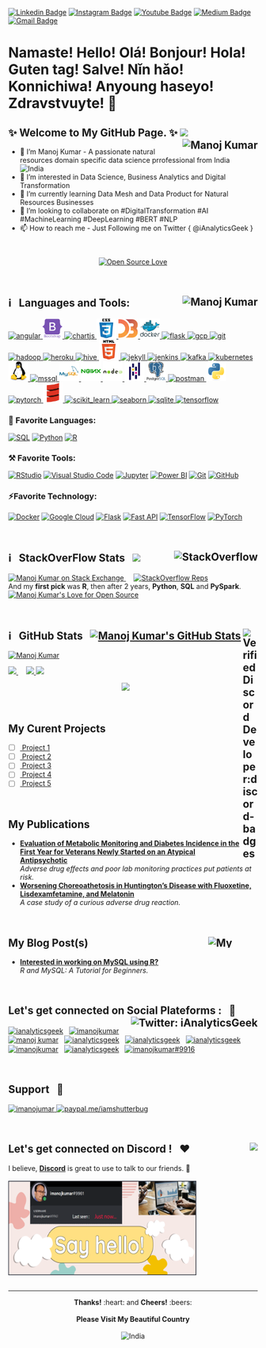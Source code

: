[![Linkedin Badge](https://img.shields.io/badge/-imanojkumar-blue?style=flat-square&logo=Linkedin&logoColor=white&link=https://www.linkedin.com/in/imanojkumar/)](https://www.linkedin.com/in/imanojkumar/)
[![Instagram Badge](https://img.shields.io/badge/-ianalyticsgeek-purple?style=flat-square&logo=instagram&logoColor=white&link=https://instagram.com/ianalyticsgeek/)](https://instagram.com/ianalyticsgeek)
[![Youtube Badge](https://img.shields.io/badge/-ianalyticsgeek-darkred?style=flat-square&logo=youtube&logoColor=white&link=https://www.youtube.com/c/iAnalyticsGeek)](https://www.youtube.com/c/iAnalyticsGeek)
[![Medium Badge](https://img.shields.io/badge/-@imanojkumar-03a57a?style=flat-square&labelColor=000000&logo=Medium&link=https://medium.com/@imanojkumar/)](https://medium.com/@imanojkumar)
[![Gmail Badge](https://img.shields.io/badge/-manojkumar74138005@gmail.com-c14438?style=flat-square&logo=Gmail&logoColor=white&link=mailto:manojkumar74138005@gmail.com)](mailto:manojkumar74138005@gmail.com)


# Namaste! Hello! Olá! Bonjour! Hola! Guten tag! Salve! Nǐn hǎo! Konnichiwa! Anyoung haseyo! Zdravstvuyte! 👋 

## ✨ Welcome to My GitHub Page. ✨ <a href="#"><img src="https://raw.githubusercontent.com/MartinHeinz/MartinHeinz/master/wave.gif" width="20px"></a> <a href="#"><img src="https://komarev.com/ghpvc/?username=imanojkumar&label=Profile%20views&color=0e75b6&style=flat" alt="Manoj Kumar" align="right" /></a>

- 👋 I’m Manoj Kumar - A passionate natural resources domain specific data science prrofessional from India &nbsp; <img src="https://raw.githubusercontent.com/madebybowtie/FlagKit/master/Assets/SVG/IN.svg" height="15" alt="India" />
- 👀 I’m interested in Data Science, Business Analytics and Digital Transformation
- 🌱 I’m currently learning Data Mesh and Data Product for Natural Resources Businesses
- 💞️ I’m looking to collaborate on #DigitalTransformation #AI #MachineLearning #DeepLearning #BERT #NLP
- 📫 How to reach me - Just Following me on Twitter { @iAnalyticsGeek }

<br>

<p align="center">
<a href="https://github.com/imanojkumar" target="_blank"><img src="https://badges.frapsoft.com/os/v3/open-source.svg?v=103" alt="Open Source Love"></a>
</p>

<br>

<h2>
    ℹ️ &nbsp; <strong>Languages and Tools: </strong> <a href="https://twitter.com/ianalyticsgeek" target="blank"> <img src="https://img.shields.io/twitter/follow/ianalyticsgeek?logo=twitter&style=for-the-badge" alt="Manoj Kumar"  align="right" /></a>
</h2>

<p align="left"> 
    <a href="https://angular.io" target="_blank" rel="noreferrer"> 
        <img src="https://angular.io/assets/images/logos/angular/angular.svg" alt="angular" width="40" height="40"/> 
    </a> 
    <a href="https://getbootstrap.com" target="_blank" rel="noreferrer"> 
        <img src="https://raw.githubusercontent.com/devicons/devicon/master/icons/bootstrap/bootstrap-plain-wordmark.svg" alt="bootstrap" width="40" height="40"/> 
    </a> 
    <a href="https://www.chartjs.org" target="_blank" rel="noreferrer"> 
        <img src="https://www.chartjs.org/media/logo-title.svg" alt="chartjs" width="40" height="40"/> </a> 
    <a href="https://www.w3schools.com/css/" target="_blank" rel="noreferrer"> 
        <img src="https://raw.githubusercontent.com/devicons/devicon/master/icons/css3/css3-original-wordmark.svg" alt="css3" width="40" height="40"/> 
    </a> 
    <a href="https://d3js.org/" target="_blank" rel="noreferrer"> 
        <img src="https://raw.githubusercontent.com/devicons/devicon/master/icons/d3js/d3js-original.svg" alt="d3js" width="40" height="40"/> 
    </a> 
    <a href="https://www.docker.com/" target="_blank" rel="noreferrer"> 
        <img src="https://raw.githubusercontent.com/devicons/devicon/master/icons/docker/docker-original-wordmark.svg" alt="docker" width="40" height="40"/> 
    </a> 
    <a href="https://flask.palletsprojects.com/" target="_blank" rel="noreferrer"> 
        <img src="https://www.vectorlogo.zone/logos/pocoo_flask/pocoo_flask-icon.svg" alt="flask" width="40" height="40"/> 
    </a> 
    <a href="https://cloud.google.com" target="_blank" rel="noreferrer"> 
        <img src="https://www.vectorlogo.zone/logos/google_cloud/google_cloud-icon.svg" alt="gcp" width="40" height="40"/> 
    </a> 
    <a href="https://git-scm.com/" target="_blank" rel="noreferrer"> 
        <img src="https://www.vectorlogo.zone/logos/git-scm/git-scm-icon.svg" alt="git" width="40" height="40"/> 
    </a> 
    <a href="https://hadoop.apache.org/" target="_blank" rel="noreferrer"> 
        <img src="https://www.vectorlogo.zone/logos/apache_hadoop/apache_hadoop-icon.svg" alt="hadoop" width="40" height="40"/> 
    </a> 
    <a href="https://heroku.com" target="_blank" rel="noreferrer"> 
        <img src="https://www.vectorlogo.zone/logos/heroku/heroku-icon.svg" alt="heroku" width="40" height="40"/> 
    </a> 
    <a href="https://hive.apache.org/" target="_blank" rel="noreferrer"> 
        <img src="https://www.vectorlogo.zone/logos/apache_hive/apache_hive-icon.svg" alt="hive" width="40" height="40"/> 
    </a> 
    <a href="https://www.w3.org/html/" target="_blank" rel="noreferrer"> 
        <img src="https://raw.githubusercontent.com/devicons/devicon/master/icons/html5/html5-original-wordmark.svg" alt="html5" width="40" height="40"/> 
    </a> 
    <a href="https://jekyllrb.com/" target="_blank" rel="noreferrer"> <img src="https://www.vectorlogo.zone/logos/jekyllrb/jekyllrb-icon.svg" alt="jekyll" width="40" height="40"/> 
    </a> 
    <a href="https://www.jenkins.io" target="_blank" rel="noreferrer"> 
        <img src="https://www.vectorlogo.zone/logos/jenkins/jenkins-icon.svg" alt="jenkins" width="40" height="40"/> 
    </a> 
    <a href="https://kafka.apache.org/" target="_blank" rel="noreferrer"> 
        <img src="https://www.vectorlogo.zone/logos/apache_kafka/apache_kafka-icon.svg" alt="kafka" width="40" height="40"/>
    </a> 
    <a href="https://kubernetes.io" target="_blank" rel="noreferrer"> 
        <img src="https://www.vectorlogo.zone/logos/kubernetes/kubernetes-icon.svg" alt="kubernetes" width="40" height="40"/> 
    </a> 
    <a href="https://www.linux.org/" target="_blank" rel="noreferrer"> 
        <img src="https://raw.githubusercontent.com/devicons/devicon/master/icons/linux/linux-original.svg" alt="linux" width="40" height="40"/> 
    </a> 
    <a href="https://www.microsoft.com/en-us/sql-server" target="_blank" rel="noreferrer"> 
        <img src="https://www.svgrepo.com/show/303229/microsoft-sql-server-logo.svg" alt="mssql" width="40" height="40"/>
    </a> 
    <a href="https://www.mysql.com/" target="_blank" rel="noreferrer"> 
        <img src="https://raw.githubusercontent.com/devicons/devicon/master/icons/mysql/mysql-original-wordmark.svg" alt="mysql" width="40" height="40"/> 
    </a> 
    <a href="https://www.nginx.com" target="_blank" rel="noreferrer"> 
        <img src="https://raw.githubusercontent.com/devicons/devicon/master/icons/nginx/nginx-original.svg" alt="nginx" width="40" height="40"/> 
    </a> 
    <a href="https://nodejs.org" target="_blank" rel="noreferrer"> 
        <img src="https://raw.githubusercontent.com/devicons/devicon/master/icons/nodejs/nodejs-original-wordmark.svg" alt="nodejs" width="40" height="40"/> 
    </a> 
    <a href="https://pandas.pydata.org/" target="_blank" rel="noreferrer"> 
        <img src="https://raw.githubusercontent.com/devicons/devicon/2ae2a900d2f041da66e950e4d48052658d850630/icons/pandas/pandas-original.svg" alt="pandas" width="40" height="40"/>
    </a> 
    <a href="https://www.postgresql.org" target="_blank" rel="noreferrer"> 
        <img src="https://raw.githubusercontent.com/devicons/devicon/master/icons/postgresql/postgresql-original-wordmark.svg" alt="postgresql" width="40" height="40"/> 
    </a> 
    <a href="https://postman.com" target="_blank" rel="noreferrer"> 
        <img src="https://www.vectorlogo.zone/logos/getpostman/getpostman-icon.svg" alt="postman" width="40" height="40"/>
    </a> 
    <a href="https://www.python.org" target="_blank" rel="noreferrer"> 
        <img src="https://raw.githubusercontent.com/devicons/devicon/master/icons/python/python-original.svg" alt="python" width="40" height="40"/> 
    </a> 
    <a href="https://pytorch.org/" target="_blank" rel="noreferrer"> 
        <img src="https://www.vectorlogo.zone/logos/pytorch/pytorch-icon.svg" alt="pytorch" width="40" height="40"/> 
    </a> 
    <a href="https://www.scala-lang.org" target="_blank" rel="noreferrer"> 
        <img src="https://raw.githubusercontent.com/devicons/devicon/master/icons/scala/scala-original.svg" alt="scala" width="40" height="40"/> 
    </a> 
    <a href="https://scikit-learn.org/" target="_blank" rel="noreferrer"> 
        <img src="https://upload.wikimedia.org/wikipedia/commons/0/05/Scikit_learn_logo_small.svg" alt="scikit_learn" width="40" height="40"/> 
    </a> 
    <a href="https://seaborn.pydata.org/" target="_blank" rel="noreferrer"> 
        <img src="https://seaborn.pydata.org/_images/logo-mark-lightbg.svg" alt="seaborn" width="40" height="40"/> 
    </a> 
    <a href="https://www.sqlite.org/" target="_blank" rel="noreferrer"> 
        <img src="https://www.vectorlogo.zone/logos/sqlite/sqlite-icon.svg" alt="sqlite" width="40" height="40"/> 
    </a> 
    <a href="https://www.tensorflow.org" target="_blank" rel="noreferrer"> 
        <img src="https://www.vectorlogo.zone/logos/tensorflow/tensorflow-icon.svg" alt="tensorflow" width="40" height="40"/> 
    </a> 
</p>

<h3>📄 Favorite Languages:</h3>
<p>
<a href="#" target="_blank" alt="SQL"><img alt="SQL" src="https://img.shields.io/badge/-SQL-%2312100E.svg?logo=microsoft-sql-server&logoColor=red&style=for-the-badge"/></a> 
<a href="#" target="_blank" alt="Python"><img alt="Python" src="https://img.shields.io/badge/Python-%2312100E.svg?logo=python&style=for-the-badge&logoColor=yellow"/></a> 
<a href="#" target="_blank" alt="R"><img alt="R" src="https://img.shields.io/badge/R-%2312100E.svg?logo=r&style=for-the-badge&logoColor=blue"/></a> 
</p>

<h3>⚒ Favorite Tools:</h3>
<p>
    <a href="#" target="_blank" alt="RStudio"><img alt="RStudio" src="https://img.shields.io/badge/RStudio-black?logo=RStudio&style=for-the-badge"/></a>
    <a href="#" target="_blank" alt="Visual Studio Code"><img alt="Visual Studio Code" src="https://img.shields.io/badge/Visual%20Studio%20Code-%2312100E.svg?logo=visual-studio-code&style=for-the-badge&logoColor=blue"/></a>
    <a href="#" target="_blank" alt="Jupyter"><img alt="Jupyter" src="https://img.shields.io/badge/Jupyter-black?logo=Jupyter&style=for-the-badge"/></a>
    <a href="#" target="_blank" alt="Power BI"><img alt="Power BI" src="https://img.shields.io/badge/PowerBI-black?logo=Power%20BI&logoColor=yellow&style=for-the-badge"/></a> 
    <a href="#" target="_blank" alt="Git"><img alt="Git" src="https://img.shields.io/badge/Git-%2312100E.svg?logo=git&style=for-the-badge"/></a> 
    <a href="#" target="_blank" alt="GitHub"><img alt="GitHub" src="https://img.shields.io/badge/GitHub-black?logo=GitHub&style=for-the-badge"/></a>
</p>

<h3>⚡Favorite Technology:</h3>
<p>
    <a href="#" target="_blank" alt="Docker"><img alt="Docker" src="https://img.shields.io/badge/Docker-black?logo=Docker&style=for-the-badge"/></a>
    <a href="#" target="_blank" alt="Google Cloud"><img alt="Google Cloud" src="https://img.shields.io/badge/Google%20Cloud-%2312100E.svg?logo=google-cloud&style=for-the-badge&logoColor=blue"/></a>
    <a href="#" target="_blank" alt="Flask"><img alt="Flask" src="https://img.shields.io/badge/Flask-black?logo=Flask&style=for-the-badge"/></a>
    <a href="#" target="_blank" alt="Fast API"><img alt="Fast API" src="https://img.shields.io/badge/fastapi-black?logo=fastapi&logoColor=yellow&style=for-the-badge"/></a> 
    <a href="#" target="_blank" alt="TensorFlow"><img alt="TensorFlow" src="https://img.shields.io/badge/TensorFlow-%2312100E.svg?logo=TensorFlow&style=for-the-badge"/></a> 
    <a href="#" target="_blank" alt="PyTorch"><img alt="PyTorch" src="https://img.shields.io/badge/PyTorch-black?logo=PyTorch&style=for-the-badge"/></a>
</p>

<br>

<h2>
    ℹ️ &nbsp; <strong> StackOverFlow Stats </strong> &nbsp;
    <a href="#">
         <img width="30px" src="https://res.cloudinary.com/anuraghazra/image/upload/v1594908242/logo_ccswme.svg"/>
    </a>
    <a href="https://stackoverflow.com/users/4026992/manoj-kumar" target="_blank">
        <img alt="StackOverflow" src="https://stackoverflow-badge.vercel.app/?userID=4026992" align="right" alt="Manoj Kumar's StackOverFlow Stats" title="Manoj Kumar's StackOverFlow Stats"/>
    </a>
</h2>

<p align="left">
    <a href="https://stackexchange.com/users/5010601">
        <img src="https://stackexchange.com/users/flair/5010601.png" width="208" height="67" alt="Manoj Kumar on Stack Exchange" title="Manoj Kumar on Stack Exchange">
    </a>&nbsp;&nbsp;&nbsp;
    <a href="https://stackoverflow.com/users/4026992/manoj-kumar" target="_blank">
        <img alt="StackOverflow Reps" src="https://serverless-api-ebon.vercel.app/api?years=8" title="Manoj Kumar started coding 8 years back!"/>
    </a>
    <br>
    And my <b>first pick</b> was <b>R</b>, then after 2 years, <b>Python</b>, <b>SQL</b> and <b>PySpark</b>. 
    <a href="https://github.com/imanojkumar" target="_blank">
     <img src="https://badges.frapsoft.com/os/v3/open-source.svg?v=103" alt="Manoj Kumar's Love for Open Source" />
    </a>
</p>

<br>

<h2>
    ℹ️ &nbsp; <strong> GitHub Stats </strong> &nbsp;
    <a href="#">
         <img width="30px" src="https://res.cloudinary.com/anuraghazra/image/upload/v1594908242/logo_ccswme.svg" alt="Manoj Kumar's GitHub Stats" />
    </a>
    <a href="#">
        <img alt="Verified Discord Developer:discord-badges" width="30px" src="https://cdn.discordapp.com/emojis/815622226548228106.gif" align="right"/>
    </a>
    
</h2>

<p align="left"> 
    <a href="#">
        <img src="https://github-profile-trophy.vercel.app/?username=imanojkumar&title=Repositories,Stars,Followers,Commit,PullRequest&margin-w=15&theme=monokai" alt="Manoj Kumar" />
    </a> 
</p>

<p>
    <a href="#">
        <img src="https://github-readme-stats.vercel.app/api?username=imanojkumar&layout=compact&show_icons=true&theme=flag-india" style="width:380px;"/>
    </a> &nbsp;&nbsp;&nbsp;
    <a href="#">
        <img src="https://github-readme-stats.vercel.app/api/top-langs/?username=imanojkumar&layout=compact&theme=vision-friendly-dark&hide=javascript,html,css&langs_count=4" style="width:300px;/>
    </a>
</p>

<p align="center">
    <a href="https://github.com/iManojKumar">
        <img src="https://github-readme-streak-stats.herokuapp.com?user=imanojkumar&theme=tokyonight" />
    </a>
</p>
                                                                                                     
<p align="center">
    <a href="#">
        <img src="https://activity-graph.herokuapp.com/graph?username=imanojkumar&bg_color=0a0047&color=ffffff&line=00ff99&point=ffffff&area=true&hide_border=true"/>
    </a>
</p>

<br>

<h2>My Curent Projects</h2>

* [ ] <a href="https://selenium-python.readthedocs.io/installation.html#drivers" target="_blank"> Project 1 </a>
* [ ] <a href="https://selenium-python.readthedocs.io/installation.html#drivers" target="_blank"> Project 2 </a>
* [ ] <a href="https://selenium-python.readthedocs.io/installation.html#drivers" target="_blank"> Project 3 </a>
* [ ] <a href="https://selenium-python.readthedocs.io/installation.html#drivers" target="_blank"> Project 4 </a>
* [ ] <a href="https://selenium-python.readthedocs.io/installation.html#drivers" target="_blank"> Project 5 </a>
                                                                                                
<br>

<h2>My Publications</h2>
<ul>
  <li>
  <a href="https://www.mdedge.com/fedprac/article/231303/diabetes/evaluation-metabolic-monitoring-and-diabetes-incidence-first-year"><b>Evaluation of Metabolic Monitoring and Diabetes Incidence in the First Year for Veterans Newly Started on an Atypical Antipsychotic</b></a><br/><i>Adverse drug effects and poor lab monitoring practices put patients at risk.</i>
  </li>
  <li><a href="https://www.ncbi.nlm.nih.gov/pmc/articles/PMC6145609/"><b>Worsening Choreoathetosis in Huntington’s Disease with Fluoxetine, Lisdexamfetamine, and Melatonin</b></a><br/><i>A case study of a curious adverse drug reaction.</i></li>
</ul>

<br>
                                                                     
<h2>My Blog Post(s)
    <a href="#">
        <img alt="My Blogs" width="100px" height="22px" src="https://img.shields.io/badge/WordPress-%23117AC9.svg?style=for-the-badge&logo=WordPress&logoColor=white" align="right"/>
    </a>
</h2>
<ul>
  <li><a href="https://mkmanu.wordpress.com/2014/07/24/r-and-mysql-a-tutorial-for-beginners/" target="_blank"><b>Interested in working on MySQL using R?</b></a><br/><i>R and MySQL: A Tutorial for Beginners.</i></li>
</ul>
                                                                                                
<br>

<h2>
    Let's get connected on <strong> Social Plateforms :</strong> &nbsp; 🤝
    <a href="https://twitter.com/iAnalyticsGeek" target="_blank">
    <img alt="Twitter: iAnalyticsGeek" src="https://img.shields.io/twitter/follow/iAnalyticsGeek.svg?style=social" target="_blank" align="right"/>
  </a>
</h2>

<p align="left">
<a href="https://twitter.com/ianalyticsgeek" target="blank"><img align="center" src="https://raw.githubusercontent.com/rahuldkjain/github-profile-readme-generator/master/src/images/icons/Social/twitter.svg" alt="ianalyticsgeek" height="40" width="40" /></a>&nbsp;&nbsp;
<a href="https://linkedin.com/in/imanojkumar" target="blank"><img align="center" src="https://raw.githubusercontent.com/rahuldkjain/github-profile-readme-generator/master/src/images/icons/Social/linked-in-alt.svg" alt="imanojkumar" height="40" width="40" /></a>&nbsp;&nbsp;
<a href="https://stackoverflow.com/users/manoj kumar" target="blank"><img align="center" src="https://raw.githubusercontent.com/rahuldkjain/github-profile-readme-generator/master/src/images/icons/Social/stack-overflow.svg" alt="manoj kumar" height="40" width="40" /></a>&nbsp;&nbsp;
<a href="https://kaggle.com/ianalyticsgeek" target="blank"><img align="center" src="https://raw.githubusercontent.com/rahuldkjain/github-profile-readme-generator/master/src/images/icons/Social/kaggle.svg" alt="ianalyticsgeek" height="40" width="40" /></a>&nbsp;&nbsp;
<a href="https://fb.com/ianalyticsgeek" target="blank"><img align="center" src="https://raw.githubusercontent.com/rahuldkjain/github-profile-readme-generator/master/src/images/icons/Social/facebook.svg" alt="ianalyticsgeek" height="40" width="40" /></a>&nbsp;&nbsp;
<a href="https://instagram.com/ianalyticsgeek" target="blank"><img align="center" src="https://raw.githubusercontent.com/rahuldkjain/github-profile-readme-generator/master/src/images/icons/Social/instagram.svg" alt="ianalyticsgeek" height="40" width="40" /></a>&nbsp;&nbsp;
<a href="https://medium.com/@imanojkumar" target="blank"><img align="center" src="https://raw.githubusercontent.com/rahuldkjain/github-profile-readme-generator/master/src/images/icons/Social/medium.svg" alt="imanojkumar" height="40" width="40" /></a>&nbsp;&nbsp;
<a href="https://www.youtube.com/c/ianalyticsgeek" target="blank"><img align="center" src="https://raw.githubusercontent.com/rahuldkjain/github-profile-readme-generator/master/src/images/icons/Social/youtube.svg" alt="ianalyticsgeek" height="40" width="40" /></a>&nbsp;&nbsp;
<a href="https://discord.gg/imanojkumar#9916" target="blank"><img align="center" src="https://raw.githubusercontent.com/rahuldkjain/github-profile-readme-generator/master/src/images/icons/Social/discord.svg" alt="imanojkumar#9916" height="40" width="40" /></a>
</p>

<br>

<h2>
    <b>Support</b> &nbsp; 🙏
</h2>

<p>
    <a href="https://www.buymeacoffee.com/imanojumar" target="_blank">
        <img src="https://cdn.buymeacoffee.com/buttons/v2/default-yellow.png" height="50" width="210" alt="imanojumar" />
    </a>
    <a href="https://www.paypal.me/iamshutterbug" target="_blank">
        <img src="https://ionicabizau.github.io/badges/paypal.svg" alt="paypal.me/iamshutterbug" height="50" width="210" />
    </a>
</p>

<br>

<h2>
    Let's get connected on <b>Discord !</b> &nbsp; ❤️
    <a href="https://github.com/iManojKumar" target="_blank">
    <img align="right" src="https://komarev.com/ghpvc/?username=imanojkumar&color=5865F2" />
    </a> 
</h2>
I believe, <strong> <a href="https://discord.com">Discord</a></strong> is great to use to talk to our friends. 🚀
<br><br>

<div>
    <a href="https://discord.com/channels/968531818414485564/968531819043647510" target="_blank">
        <img src="https://github.com/imanojkumar/imanojkumar/blob/main/images/discord2.PNG" height="190" width="380" align="center" alt="Manoj#9916:discord-profile"/>
    </a>
</div>
                                                                                                                
<br>
<hr>
<p align="center">
<b>Thanks!</b> :heart: and <b>Cheers!</b> :beers:
<br><br>
<b>Please Visit My Beautiful Country</b> <br><br>
<img alt="India" height="85" src="https://raw.githubusercontent.com/madebybowtie/FlagKit/master/Assets/SVG/IN.svg"/>
</p>
                                                                                                                
